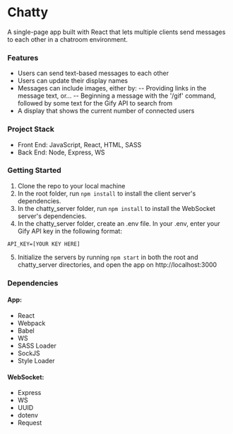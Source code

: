 Chatty
=====================

A single-page app built with React that lets multiple clients send messages to each other in a chatroom environment.

### Features

- Users can send text-based messages to each other
- Users can update their display names
- Messages can include images, either by:
-- Providing links in the message text, or...
-- Beginning a message with the '/gif' command, followed by some text for the Gify API to search from
- A display that shows the current number of connected users

### Project Stack
- Front End: JavaScript, React, HTML, SASS
- Back End: Node, Express, WS

### Getting Started
1. Clone the repo to your local machine
2. In the root folder, run ```npm install``` to install the client server's dependencies.
3. In the chatty_server folder, run ```npm install``` to install the WebSocket server's dependencies.
4. In the chatty_server folder, create an .env file. In your .env, enter your Gify API key in the following format:
```
API_KEY=[YOUR KEY HERE]
```
5. Initialize the servers by running ```npm start``` in both the root and chatty_server directories, and open the app on http://localhost:3000


### Dependencies
#### App:
- React
- Webpack
- Babel
- WS
- SASS Loader
- SockJS
- Style Loader

#### WebSocket:
- Express
- WS
- UUID
- dotenv
- Request